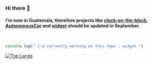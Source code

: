### Hi there 👋
#### I'm now in Guatemala, therefore projects like [clock-on-the-block](https://github.com/felop/clock-on-the-block), [AutonomousCar](https://github.com/felop/AutonomousCar) and [widget](https://github.com/felop/widget) should be updated in September.
<br/>

```javascript
console.log(" i'm currently working on this repo : widget ")
```

[![Top Langs](https://github-readme-stats.vercel.app/api/top-langs/?username=felop&hide=javascript)](https://github.com/anuraghazra/github-readme-stats)
